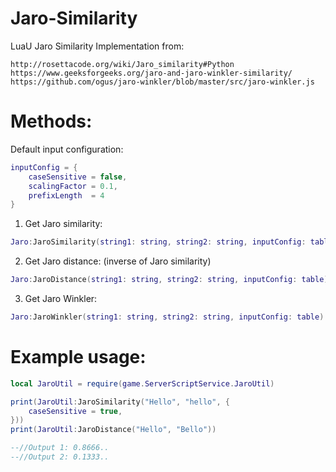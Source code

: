 # Jaro-Similarity
LuaU Jaro Similarity Implementation from:

    http://rosettacode.org/wiki/Jaro_similarity#Python 
    https://www.geeksforgeeks.org/jaro-and-jaro-winkler-similarity/ 
    https://github.com/ogus/jaro-winkler/blob/master/src/jaro-winkler.js

# Methods:

Default input configuration:
```lua
inputConfig = {
    caseSensitive = false,
    scalingFactor = 0.1,
    prefixLength  = 4
}
```

1. Get Jaro similarity:
```lua
Jaro:JaroSimilarity(string1: string, string2: string, inputConfig: table)
```
2. Get Jaro distance: (inverse of Jaro similarity)
```lua
Jaro:JaroDistance(string1: string, string2: string, inputConfig: table)
```
3. Get Jaro Winkler:
```lua
Jaro:JaroWinkler(string1: string, string2: string, inputConfig: table)
```
# Example usage:
```lua
local JaroUtil = require(game.ServerScriptService.JaroUtil)

print(JaroUtil:JaroSimilarity("Hello", "hello", {
    caseSensitive = true,
}))
print(JaroUtil:JaroDistance("Hello", "Bello"))

--//Output 1: 0.8666..
--//Output 2: 0.1333.. 
```
